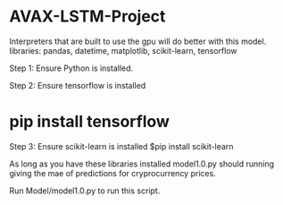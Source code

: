 # AVAX-LSTM-Project

Interpreters that are built to use the gpu will do better with this model.
libraries: pandas, datetime, matplotlib, scikit-learn, tensorflow

Step 1: Ensure Python is installed. 

Step 2: Ensure tensorflow is installed
# pip install tensorflow

Step 3: Ensure scikit-learn is installed
$pip install scikit-learn


As long as you have these libraries installed model1.0.py should running giving the mae of predictions for cryprocurrency prices.

Run Model/model1.0.py to run this script.
